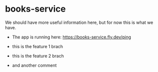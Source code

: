 # books-service

We should have more useful information here, but for now this is what we have.

- The app is running here: https://books-service.fly.dev/ping

- this is the feature 1 brach
- this is the feature 2 brach

- and another comment
